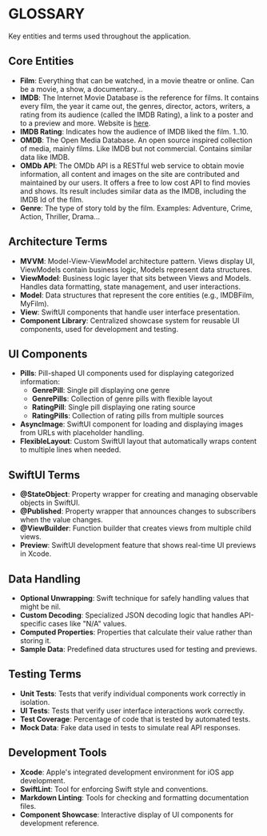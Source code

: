 # GLOSSARY

Key entities and terms used throughout the application.

## Core Entities

- **Film**: Everything that can be watched, in a movie theatre or online. Can be a movie, a show, a documentary...
- **IMDB**: The Internet Movie Database is the reference for films. It contains every film, the year it came out, the genres, director, actors, writers, a rating from its audience (called the IMDB Rating), a link to a poster and to a preview and more. Website is [here](https://www.imdb.com/).
- **IMDB Rating**: Indicates how the audience of IMDB liked the film. 1..10.
- **OMDB**: The Open Media Database. An open source inspired collection of media, mainly films. Like IMDB but not commercial. Contains similar data like IMDB.
- **OMDb API**: The OMDb API is a RESTful web service to obtain movie information, all content and images on the site are contributed and maintained by our users. It offers a free to low cost API to find movies and shows. Its result includes similar data as the IMDB, including the IMDB Id of the film.
- **Genre**: The type of story told by the film. Examples: Adventure, Crime, Action, Thriller, Drama...

## Architecture Terms

- **MVVM**: Model-View-ViewModel architecture pattern. Views display UI, ViewModels contain business logic, Models represent data structures.
- **ViewModel**: Business logic layer that sits between Views and Models. Handles data formatting, state management, and user interactions.
- **Model**: Data structures that represent the core entities (e.g., IMDBFilm, MyFilm).
- **View**: SwiftUI components that handle user interface presentation.
- **Component Library**: Centralized showcase system for reusable UI components, used for development and testing.

## UI Components

- **Pills**: Pill-shaped UI components used for displaying categorized information:
  - **GenrePill**: Single pill displaying one genre
  - **GenrePills**: Collection of genre pills with flexible layout
  - **RatingPill**: Single pill displaying one rating source
  - **RatingPills**: Collection of rating pills from multiple sources
- **AsyncImage**: SwiftUI component for loading and displaying images from URLs with placeholder handling.
- **FlexibleLayout**: Custom SwiftUI layout that automatically wraps content to multiple lines when needed.

## SwiftUI Terms

- **@StateObject**: Property wrapper for creating and managing observable objects in SwiftUI.
- **@Published**: Property wrapper that announces changes to subscribers when the value changes.
- **@ViewBuilder**: Function builder that creates views from multiple child views.
- **Preview**: SwiftUI development feature that shows real-time UI previews in Xcode.

## Data Handling

- **Optional Unwrapping**: Swift technique for safely handling values that might be nil.
- **Custom Decoding**: Specialized JSON decoding logic that handles API-specific cases like "N/A" values.
- **Computed Properties**: Properties that calculate their value rather than storing it.
- **Sample Data**: Predefined data structures used for testing and previews.

## Testing Terms

- **Unit Tests**: Tests that verify individual components work correctly in isolation.
- **UI Tests**: Tests that verify user interface interactions work correctly.
- **Test Coverage**: Percentage of code that is tested by automated tests.
- **Mock Data**: Fake data used in tests to simulate real API responses.

## Development Tools

- **Xcode**: Apple's integrated development environment for iOS app development.
- **SwiftLint**: Tool for enforcing Swift style and conventions.
- **Markdown Linting**: Tools for checking and formatting documentation files.
- **Component Showcase**: Interactive display of UI components for development reference.
